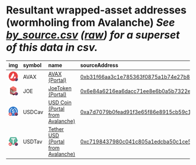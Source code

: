 
Resultant wrapped-asset addresses (wormholing from Avalanche)
_See [by_source.csv](by_source.csv) ([raw](https://raw.githubusercontent.com/certusone/wormhole-token-list/main/content/by_source.csv)) for a superset of this data in csv._
=========================================================================
  
| img                                                                                                  | symbol   | name                                                                       | sourceAddress                                                                                                         | solAddress                                                                                                              |   solDecimals | solMarkets                          | ethAddress                                                                                                            |   ethDecimals | ethMarkets                          | terraAddress                                                                                                                               |   terraDecimals | terraMarkets                               | bscAddress                                                                                                           |   bscDecimals | bscMarkets   | maticAddress                                                                                                             |   maticDecimals | maticMarkets   | oasisAddress                                                                                                                     |   oasisDecimals | oasisMarkets   | auroraAddress   | auroraDecimals   | auroraMarkets   | ftmAddress   | ftmDecimals   | ftmMarkets   | symbol   |
|:-----------------------------------------------------------------------------------------------------|:---------|:---------------------------------------------------------------------------|:----------------------------------------------------------------------------------------------------------------------|:------------------------------------------------------------------------------------------------------------------------|--------------:|:------------------------------------|:----------------------------------------------------------------------------------------------------------------------|--------------:|:------------------------------------|:-------------------------------------------------------------------------------------------------------------------------------------------|----------------:|:-------------------------------------------|:---------------------------------------------------------------------------------------------------------------------|--------------:|:-------------|:-------------------------------------------------------------------------------------------------------------------------|----------------:|:---------------|:---------------------------------------------------------------------------------------------------------------------------------|----------------:|:---------------|:----------------|:-----------------|:----------------|:-------------|:--------------|:-------------|:-----------------|
| ![AVAX](https://raw.githubusercontent.com/certusone/wormhole-token-list/main/assets/AVAX_wh.png)     | AVAX     | [AVAX (Portal)](http://coingecko.com/en/coins/avalanche)                   | [0xb31f66aa3c1e785363f0875a1b74e27b85fd66c7](https://snowtrace.io/address/0xb31f66aa3c1e785363f0875a1b74e27b85fd66c7) | [KgV1GvrHQmRBY8sHQQeUKwTm2r2h8t4C8qt12Cw1HVE](https://solscan.io/address/KgV1GvrHQmRBY8sHQQeUKwTm2r2h8t4C8qt12Cw1HVE)   |             8 | [atrix](https://app.atrix.finance/) | [0x85f138bfEE4ef8e540890CFb48F620571d67Eda3](https://etherscan.io/address/0x85f138bfEE4ef8e540890CFb48F620571d67Eda3) |            18 | [uniswap](https://app.uniswap.org/) | [terra1hj8de24c3yqvcsv9r8chr03fzwsak3hgd8gv3m](https://finder.terra.money/columbus-5/address/terra1hj8de24c3yqvcsv9r8chr03fzwsak3hgd8gv3m) |               8 | [astroport](https://app.astroport.fi/swap) | [0x96412902aa9aFf61E13f085e70D3152C6ef2a817](https://bscscan.com/address/0x96412902aa9aFf61E13f085e70D3152C6ef2a817) |            18 |              | [0x7Bb11E7f8b10E9e571E5d8Eace04735fDFB2358a](https://polygonscan.com/address/0x7Bb11E7f8b10E9e571E5d8Eace04735fDFB2358a) |              18 |                | [0x32847e63E99D3a044908763056e25694490082F8](https://explorer.oasis.updev.si/address/0x32847e63E99D3a044908763056e25694490082F8) |              18 |                |                 |                  |                 |              |               |              | AVAX             |
| ![JOE](https://raw.githubusercontent.com/certusone/wormhole-token-list/main/assets/JOE_wh.png)       | JOE      | [JoeToken (Portal)](http://coingecko.com/en/coins/joe)                     | [0x6e84a6216ea6dacc71ee8e6b0a5b7322eebc0fdd](https://snowtrace.io/address/0x6e84a6216ea6dacc71ee8e6b0a5b7322eebc0fdd) | [CriXdFS9iRAYbGEQiTcUqbWwG9RBmYt5B6LwTnoJ61Sm](https://solscan.io/address/CriXdFS9iRAYbGEQiTcUqbWwG9RBmYt5B6LwTnoJ61Sm) |             8 |                                     |                                                                                                                       |           nan |                                     |                                                                                                                                            |             nan |                                            |                                                                                                                      |           nan |              |                                                                                                                          |             nan |                |                                                                                                                                  |             nan |                |                 |                  |                 |              |               |              | JOE              |
| ![USDCav](https://raw.githubusercontent.com/certusone/wormhole-token-list/main/assets/USDCav_wh.png) | USDCav   | [USD Coin (Portal from Avalanche)](http://coingecko.com/en/coins/usd-coin) | [0xa7d7079b0fead91f3e65f86e8915cb59c1a4c664](https://snowtrace.io/address/0xa7d7079b0fead91f3e65f86e8915cb59c1a4c664) | [AGqKX7F4mqJ8x2mUQVangJb5pWQJApaKoUfe5gXM53CV](https://solscan.io/address/AGqKX7F4mqJ8x2mUQVangJb5pWQJApaKoUfe5gXM53CV) |             8 |                                     |                                                                                                                       |           nan |                                     | [terra1pvel56a2hs93yd429pzv9zp5aptcjg5ulhkz7w](https://finder.terra.money/columbus-5/address/terra1pvel56a2hs93yd429pzv9zp5aptcjg5ulhkz7w) |               6 | [astroport](https://app.astroport.fi/swap) | [0xc1F47175d96Fe7c4cD5370552e5954f384E3C791](https://bscscan.com/address/0xc1F47175d96Fe7c4cD5370552e5954f384E3C791) |             6 |              |                                                                                                                          |             nan |                | [0x05CbE6319Dcc937BdbDf0931466F4fFd0d392B47](https://explorer.oasis.updev.si/address/0x05CbE6319Dcc937BdbDf0931466F4fFd0d392B47) |               6 |                |                 |                  |                 |              |               |              | USDCav           |
| ![USDTav](https://raw.githubusercontent.com/certusone/wormhole-token-list/main/assets/USDTav_wh.png) | USDTav   | [Tether USD (Portal from Avalanche)](http://coingecko.com/en/coins/tether) | [0xc7198437980c041c805a1edcba50c1ce5db95118](https://snowtrace.io/address/0xc7198437980c041c805a1edcba50c1ce5db95118) | [B2wfeYz5VtBnQVrX4M8F6FeDrprVrzKPws5qg1in8bzR](https://solscan.io/address/B2wfeYz5VtBnQVrX4M8F6FeDrprVrzKPws5qg1in8bzR) |             8 |                                     |                                                                                                                       |           nan |                                     | [terra1eqvq3thjhye7anv6f6mhxpjhyvww8zjvqcdgjx](https://finder.terra.money/columbus-5/address/terra1eqvq3thjhye7anv6f6mhxpjhyvww8zjvqcdgjx) |               6 |                                            | [0x2B90E061a517dB2BbD7E39Ef7F733Fd234B494CA](https://bscscan.com/address/0x2B90E061a517dB2BbD7E39Ef7F733Fd234B494CA) |             6 |              |                                                                                                                          |             nan |                | [0x05832a0905E516f29344ADBa1c2052a788B10129](https://explorer.oasis.updev.si/address/0x05832a0905E516f29344ADBa1c2052a788B10129) |               6 |                |                 |                  |                 |              |               |              | USDTav           |
